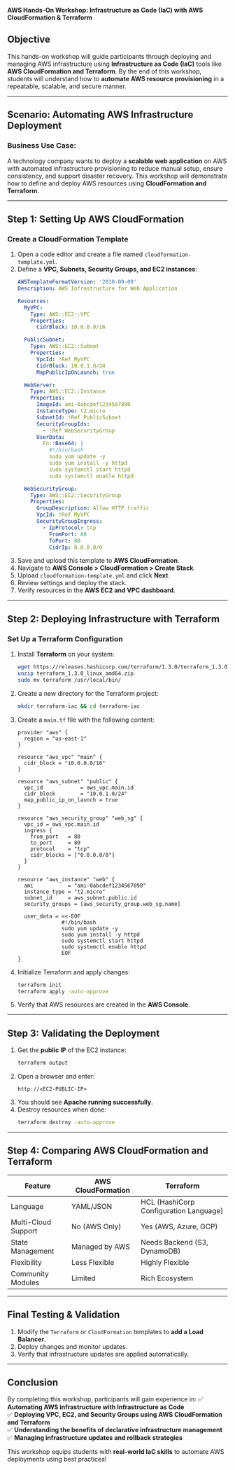 **AWS Hands-On Workshop: Infrastructure as Code (IaC) with AWS CloudFormation & Terraform**

## **Objective**
This hands-on workshop will guide participants through deploying and managing AWS infrastructure using **Infrastructure as Code (IaC)** tools like **AWS CloudFormation and Terraform**. By the end of this workshop, students will understand how to **automate AWS resource provisioning** in a repeatable, scalable, and secure manner.

---

## **Scenario: Automating AWS Infrastructure Deployment**
### **Business Use Case:**
A technology company wants to deploy a **scalable web application** on AWS with automated infrastructure provisioning to reduce manual setup, ensure consistency, and support disaster recovery. This workshop will demonstrate how to define and deploy AWS resources using **CloudFormation and Terraform**.

---

## **Step 1: Setting Up AWS CloudFormation**
### **Create a CloudFormation Template**
1. Open a code editor and create a file named `cloudformation-template.yml`.
2. Define a **VPC, Subnets, Security Groups, and EC2 instances**:
   ```yaml
   AWSTemplateFormatVersion: '2010-09-09'
   Description: AWS Infrastructure for Web Application

   Resources:
     MyVPC:
       Type: AWS::EC2::VPC
       Properties:
         CidrBlock: 10.0.0.0/16

     PublicSubnet:
       Type: AWS::EC2::Subnet
       Properties:
         VpcId: !Ref MyVPC
         CidrBlock: 10.0.1.0/24
         MapPublicIpOnLaunch: true

     WebServer:
       Type: AWS::EC2::Instance
       Properties:
         ImageId: ami-0abcdef1234567890
         InstanceType: t2.micro
         SubnetId: !Ref PublicSubnet
         SecurityGroupIds:
           - !Ref WebSecurityGroup
         UserData:
           Fn::Base64: |
             #!/bin/bash
             sudo yum update -y
             sudo yum install -y httpd
             sudo systemctl start httpd
             sudo systemctl enable httpd

     WebSecurityGroup:
       Type: AWS::EC2::SecurityGroup
       Properties:
         GroupDescription: Allow HTTP traffic
         VpcId: !Ref MyVPC
         SecurityGroupIngress:
           - IpProtocol: tcp
             FromPort: 80
             ToPort: 80
             CidrIp: 0.0.0.0/0
   ```
3. Save and upload this template to **AWS CloudFormation**.
4. Navigate to **AWS Console > CloudFormation > Create Stack**.
5. Upload `cloudformation-template.yml` and click **Next**.
6. Review settings and deploy the stack.
7. Verify resources in the **AWS EC2 and VPC dashboard**.

---

## **Step 2: Deploying Infrastructure with Terraform**
### **Set Up a Terraform Configuration**
1. Install **Terraform** on your system:
   ```bash
   wget https://releases.hashicorp.com/terraform/1.3.0/terraform_1.3.0_linux_amd64.zip
   unzip terraform_1.3.0_linux_amd64.zip
   sudo mv terraform /usr/local/bin/
   ```
2. Create a new directory for the Terraform project:
   ```bash
   mkdir terraform-iac && cd terraform-iac
   ```
3. Create a `main.tf` file with the following content:
   ```hcl
   provider "aws" {
     region = "us-east-1"
   }

   resource "aws_vpc" "main" {
     cidr_block = "10.0.0.0/16"
   }

   resource "aws_subnet" "public" {
     vpc_id            = aws_vpc.main.id
     cidr_block        = "10.0.1.0/24"
     map_public_ip_on_launch = true
   }

   resource "aws_security_group" "web_sg" {
     vpc_id = aws_vpc.main.id
     ingress {
       from_port   = 80
       to_port     = 80
       protocol    = "tcp"
       cidr_blocks = ["0.0.0.0/0"]
     }
   }

   resource "aws_instance" "web" {
     ami           = "ami-0abcdef1234567890"
     instance_type = "t2.micro"
     subnet_id     = aws_subnet.public.id
     security_groups = [aws_security_group.web_sg.name]

     user_data = <<-EOF
                 #!/bin/bash
                 sudo yum update -y
                 sudo yum install -y httpd
                 sudo systemctl start httpd
                 sudo systemctl enable httpd
                 EOF
   }
   ```
4. Initialize Terraform and apply changes:
   ```bash
   terraform init
   terraform apply -auto-approve
   ```
5. Verify that AWS resources are created in the **AWS Console**.

---

## **Step 3: Validating the Deployment**
1. Get the **public IP** of the EC2 instance:
   ```bash
   terraform output
   ```
2. Open a browser and enter:
   ```
   http://<EC2-PUBLIC-IP>
   ```
3. You should see **Apache running successfully**.
4. Destroy resources when done:
   ```bash
   terraform destroy -auto-approve
   ```

---

## **Step 4: Comparing AWS CloudFormation and Terraform**
| Feature                | AWS CloudFormation | Terraform        |
|------------------------|-------------------|-----------------|
| Language              | YAML/JSON         | HCL (HashiCorp Configuration Language) |
| Multi-Cloud Support   | No (AWS Only)     | Yes (AWS, Azure, GCP) |
| State Management      | Managed by AWS    | Needs Backend (S3, DynamoDB) |
| Flexibility           | Less Flexible     | Highly Flexible |
| Community Modules     | Limited           | Rich Ecosystem |

---

## **Final Testing & Validation**
1. Modify the `Terraform` or `CloudFormation` templates to **add a Load Balancer**.
2. Deploy changes and monitor updates.
3. Verify that infrastructure updates are applied automatically.

---

## **Conclusion**
By completing this workshop, participants will gain experience in:
✅ **Automating AWS infrastructure with Infrastructure as Code**  
✅ **Deploying VPC, EC2, and Security Groups using AWS CloudFormation and Terraform**  
✅ **Understanding the benefits of declarative infrastructure management**  
✅ **Managing infrastructure updates and rollback strategies**  

This workshop equips students with **real-world IaC skills** to automate AWS deployments using best practices!

